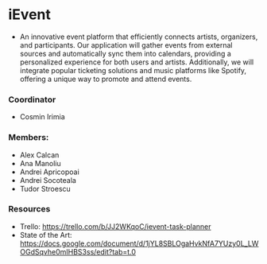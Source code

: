 # iEvent
* An innovative event platform that efficiently connects artists, organizers, and participants. Our application will gather events from external sources and automatically sync them into calendars, providing a personalized experience for both users and artists. Additionally, we will integrate popular ticketing solutions and music platforms like Spotify, offering a unique way to promote and attend events. 

### Coordinator
* Cosmin Irimia

### Members:
- Alex Calcan
- Ana Manoliu
- Andrei Apricopoai
- Andrei Socoteala
- Tudor Stroescu

### Resources
* Trello: https://trello.com/b/JJ2WKqoC/ievent-task-planner
* State of the Art: https://docs.google.com/document/d/1jYL8SBLOgaHvkNfA7YUzy0L_LWOGdSqvhe0mIHBS3ss/edit?tab=t.0
